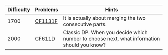| Difficulty | Problems | Hints |
| -------- | -------- | -------- |
| 1700 | [CF1131F](https://codeforces.com/problemset/problem/1131/F) | It is actually about merging the two consecutive parts. |
| 2000 | [CF611D](https://codeforces.com/problemset/problem/611/D) | Classic DP. When you decide which number to choose next, what information should you know? |
